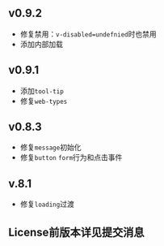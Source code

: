 ## v0.9.2

- 修复禁用：`v-disabled=undefnied`时也禁用
- 添加内部加载

## v0.9.1

- 添加`tool-tip`
- 修复`web-types`

## v0.8.3

- 修复`message`初始化
- 修复`button` `form`行为和点击事件

## v.8.1

- 修复`loading`过渡

## License前版本详见提交消息
